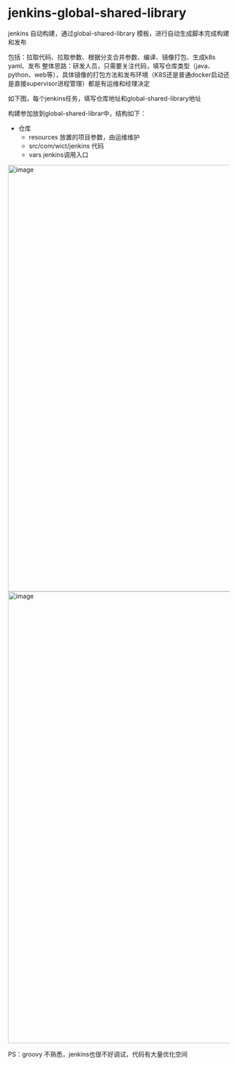 # jenkins-global-shared-library
jenkins 自动构建，通过global-shared-library 模板，进行自动生成脚本完成构建和发布

包括：拉取代码、拉取参数、根据分支合并参数、编译、镜像打包、生成k8s yaml、发布
整体思路：研发人员，只需要关注代码，填写仓库类型（java、python、web等），具体镜像的打包方法和发布环境（K8S还是普通docker启动还是直接supervisor进程管理）都是有运维和经理决定

如下图，每个jenkins任务，填写仓库地址和global-shared-library地址

构建参加放到global-shared-librar中，结构如下：

- 仓库
  - resources 放置的项目参数，由运维维护
  - src/com/wict/jenkins	代码
  - vars	jenkins调用入口

<img width="970" alt="image" src="https://github.com/yorkexing/jenkins-global-shared-library/assets/15082551/d79b1275-f1ca-4676-b52b-849be65b0798">

<img width="1028" alt="image" src="https://github.com/yorkexing/jenkins-global-shared-library/assets/15082551/e37f7e40-8718-45c2-8e0e-03a4f4abeb06">




PS：groovy 不熟悉，jenkins也很不好调试，代码有大量优化空间
